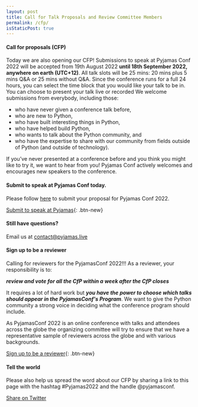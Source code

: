 ```yaml
---
layout: post
title: Call for Talk Proposals and Review Committee Members
permalink: /cfp/
isStaticPost: true
---
```


#### Call for proposals (CFP)

Today we are also opening our CFP! Submissions to speak at Pyjamas Conf 2022 will be accepted from 19th August 2022 **until 18th September 2022, anywhere on earth (UTC+12)**. All talk slots will be 25 mins: 20 mins plus 5 mins Q&A or 25 mins without Q&A. Since the conference runs for a full 24 hours, you can select the time block that you would like your talk to be in. You can choose to present your talk live or recorded We welcome submissions from everybody, including those:

- who have never given a conference talk before,
- who are new to Python,
- who have built interesting things in Python,
- who have helped build Python,
- who wants to talk about the Python community, and
- who have the expertise to share with our community from fields outside of Python (and outside of technology).

If you’ve never presented at a conference before and you think you might like to try it, we want to hear from you! Pyjamas Conf actively welcomes and encourages new speakers to the conference.

#### Submit to speak at Pyjamas Conf today.

Please follow [here](https://www.papercall.io/cfps/4782/submissions/new) to submit your proposal for Pyjamas Conf 2022.

[Submit to speak at Pyjamas](https://www.papercall.io/cfps/4782/submissions/new){: .btn-new}

#### Still have questions?

Email us at [contact@pyjamas.live](mailto:contact@pyjamas.live)

#### Sign up to be a reviewer

Calling for reviewers for the PyjamasConf 2022!!! As a reviewer, your responsibility is to:

***review and vote for all the CfP within a week after the CfP closes***

It requires a lot of hard work but ***you have the power to choose which talks should appear in the PyjamasConf's Program***. We want to give the Python community a strong voice in deciding what the conference program should include.

As PyjamasConf 2022 is an online conference with talks and attendees across the globe the organizing committee will try to ensure that we have a representative sample of reviewers across the globe and with various backgrounds.

[Sign up to be a reviewer](https://forms.gle/PQRvaMpJXYPf56xV7){: .btn-new}

#### Tell the world

Please also help us spread the word about our CFP by sharing a link to this page with the hashtag #Pyjamas2022 and the handle @pyjamasconf.

<a href="#" class="btn-new" onclick="window.open('http://twitter.com/share?text=Submit to @pyjamasconf 24hr online Python conference! Check out: &url={{ postUrl }}&hashtags=Pyjamas2020,Python,CfP', 'newwindow', 'width=600, height=250'); return false;">Share on Twitter
</a>

<img class="img-responsive feature-image" src="{{ site.baseurl }}/img/sections-background/proposals.jpg" style="display:none">
